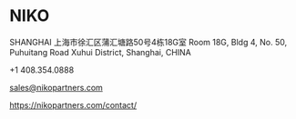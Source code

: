 # NIKO

SHANGHAI
上海市徐汇区蒲汇塘路50号4栋18G室
Room 18G, Bldg 4, No. 50, Puhuitang Road
Xuhui District, Shanghai, CHINA

+1 408.354.0888

sales@nikopartners.com

https://nikopartners.com/contact/
